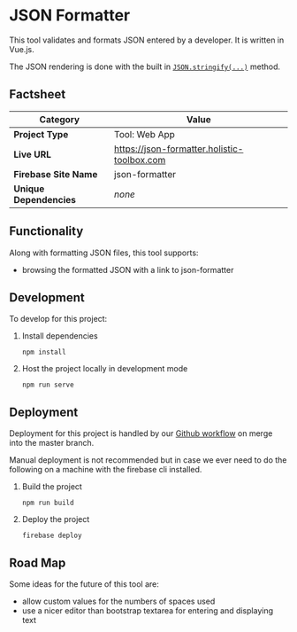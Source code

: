 # JSON Formatter

This tool validates and formats JSON entered by a developer. It is written in Vue.js.

The JSON rendering is done with the built in [`JSON.stringify(...)`](https://developer.mozilla.org/en-US/docs/Web/JavaScript/Reference/Global_Objects/JSON/stringify) method.

## Factsheet
| **Category**            | **Value**                                   |
|-------------------------|---------------------------------------------|
| **Project Type**        | Tool: Web App                               |
| **Live URL**            | https://json-formatter.holistic-toolbox.com |
| **Firebase Site Name**  | json-formatter                              |
| **Unique Dependencies** | _none_                                      |

## Functionality
Along with formatting JSON files, this tool supports:
- browsing the formatted JSON with a link to json-formatter

## Development
To develop for this project:
1. Install dependencies
	```
	npm install
	```
2. Host the project locally in development mode
	```
	npm run serve
	```

## Deployment
Deployment for this project is handled by our [Github workflow](/.github/workflows/deploy-on-push-to-master) on merge into the master branch.

Manual deployment is not recommended but in case we ever need to do the following on a machine with the firebase cli installed.

1. Build the project
	```
	npm run build
	```
2. Deploy the project
	```
	firebase deploy
	```

## Road Map
Some ideas for the future of this tool are:
- allow custom values for the numbers of spaces used
- use a nicer editor than bootstrap textarea for entering and displaying text